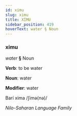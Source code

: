 ```yaml
---
id: ximu
slug: ximu
title: XİMU
sidebar_position: 419
hoverText: water § Noun
---
```


### ximu

*water* **§** Noun

**Verb**: to be water

**Noun**: water

**Modifier**: water

Barí xima /ʃimə(nə)/

*Nilo-Saharan Language Family*
